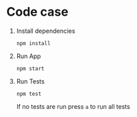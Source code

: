 # Code case

1. Install dependencies

   `npm install`

2. Run App

   `npm start`

3. Run Tests

   `npm test`

   If no tests are run press `a` to run all tests

